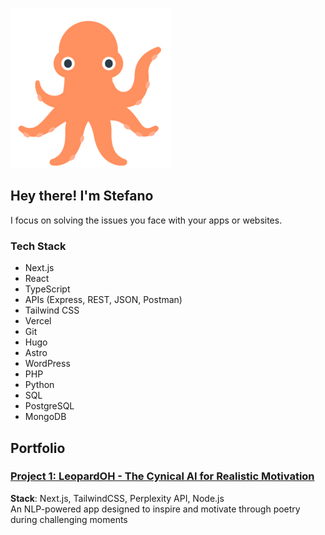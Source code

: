 ![just for fun](fxemoji--octopus.png)  
## Hey there! I'm Stefano 
I focus on solving the issues you face with your apps or websites.

### Tech Stack
- Next.js
- React
- TypeScript
- APIs (Express, REST, JSON, Postman)
- Tailwind CSS
- Vercel
- Git
- Hugo
- Astro
- WordPress
- PHP
- Python
- SQL
- PostgreSQL
- MongoDB

## Portfolio

### [Project 1: LeopardOH - The Cynical AI for Realistic Motivation](https://leopardoh.vercel.app/)
**Stack**: Next.js, TailwindCSS, Perplexity API, Node.js  
An NLP-powered app designed to inspire and motivate through poetry during challenging moments  
